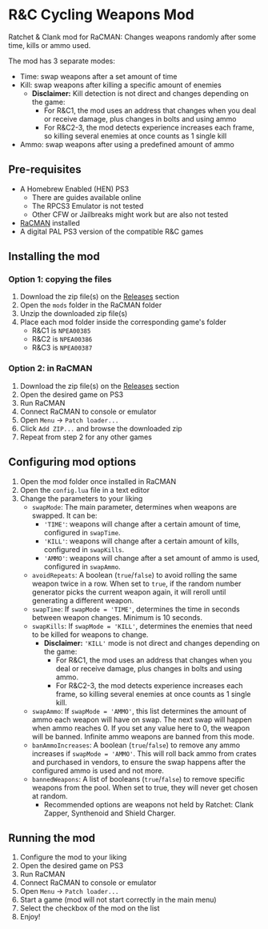# R&C Cycling Weapons Mod

 Ratchet & Clank mod for RaCMAN: Changes weapons randomly after some time, kills or ammo used.
  
 The mod has 3 separate modes:
 - Time: swap weapons after a set amount of time
 - Kill: swap weapons after killing a specific amount of enemies
   - **Disclaimer:** Kill detection is not direct and changes depending on the game:
     - For R&C1, the mod uses an address that changes when you deal or receive damage, plus changes in bolts and using ammo
     - For R&C2-3, the mod detects experience increases each frame, so killing several enemies at once counts as 1 single kill
 - Ammo: swap weapons after using a predefined amount of ammo
 
## Pre-requisites

- A Homebrew Enabled (HEN) PS3
   - There are guides available online
   - The RPCS3 Emulator is not tested
   - Other CFW or Jailbreaks might work but are also not tested
- [RaCMAN](https://github.com/MichaelRelaxen/racman) installed
- A digital PAL PS3 version of the compatible R&C games

## Installing the mod

### Option 1: copying the files

1. Download the zip file(s) on the [Releases](https://github.com/Alados5/rac_cycling_weapons/releases) section
2. Open the `mods` folder in the RaCMAN folder
3. Unzip the downloaded zip file(s)
4. Place each mod folder inside the corresponding game's folder
   - R&C1 is `NPEA00385`
   - R&C2 is `NPEA00386`
   - R&C3 is `NPEA00387`

### Option 2: in RaCMAN

1. Download the zip file(s) on the [Releases](https://github.com/Alados5/rac_cycling_weapons/releases) section
2. Open the desired game on PS3
3. Run RaCMAN
4. Connect RaCMAN to console or emulator
5. Open `Menu` -> `Patch loader...`
6. Click `Add ZIP...` and browse the downloaded zip
7. Repeat from step 2 for any other games

## Configuring mod options

1. Open the mod folder once installed in RaCMAN
2. Open the `config.lua` file in a text editor
3. Change the parameters to your liking
   - `swapMode`: The main parameter, determines when weapons are swapped. It can be:
      - `'TIME'`: weapons will change after a certain amount of time, configured in `swapTime`.
	  - `'KILL'`: weapons will change after a certain amount of kills, configured in `swapKills`.
	  - `'AMMO'`: weapons will change after a set amount of ammo is used, configured in `swapAmmo`.
   - `avoidRepeats`: A boolean (`true`/`false`) to avoid rolling the same weapon twice in a row. When set to `true`, if the random number generator picks the current weapon again, it will reroll until generating a different weapon.
   - `swapTime`: If `swapMode = 'TIME'`, determines the time in seconds between weapon changes. Minimum is 10 seconds.
   - `swapKills`: If `swapMode = 'KILL'`, determines the enemies that need to be killed for weapons to change.
      - **Disclaimer:** `'KILL'` mode is not direct and changes depending on the game:
        - For R&C1, the mod uses an address that changes when you deal or receive damage, plus changes in bolts and using ammo.
        - For R&C2-3, the mod detects experience increases each frame, so killing several enemies at once counts as 1 single kill.
   - `swapAmmo`: If `swapMode = 'AMMO'`, this list determines the amount of ammo each weapon will have on swap. The next swap will happen when ammo reaches 0. If you set any value here to 0, the weapon will be banned. Infinite ammo weapons are banned from this mode.
   - `banAmmoIncreases`: A boolean (`true`/`false`) to remove any ammo increases if `swapMode = 'AMMO'`. This will roll back ammo from crates and purchased in vendors, to ensure the swap happens after the configured ammo is used and not more.
   - `bannedWeapons`: A list of booleans (`true`/`false`) to remove specific weapons from the pool. When set to true, they will never get chosen at random.
      - Recommended options are weapons not held by Ratchet: Clank Zapper, Synthenoid and Shield Charger.


## Running the mod

1. Configure the mod to your liking
2. Open the desired game on PS3
3. Run RaCMAN
4. Connect RaCMAN to console or emulator
5. Open `Menu` -> `Patch loader...`
6. Start a game (mod will not start correctly in the main menu)
7. Select the checkbox of the mod on the list
8. Enjoy!
